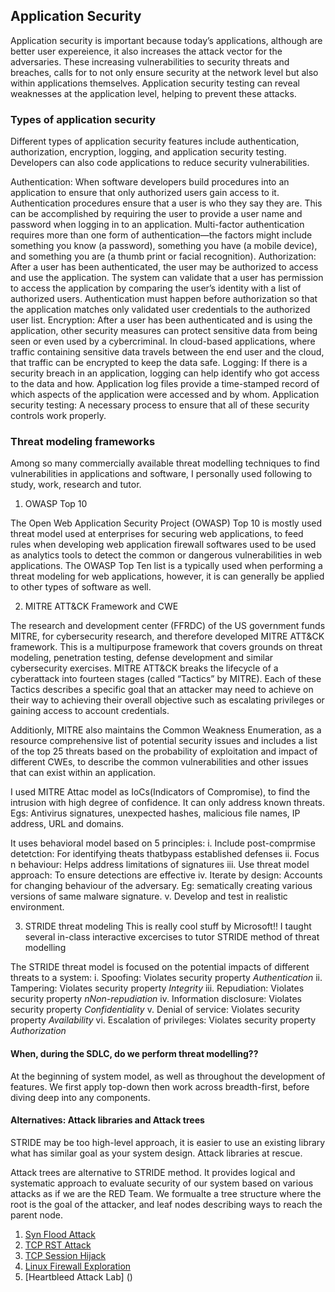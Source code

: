 ## Application Security
Application security is important because today’s applications, although are better user expereience, it also increases the attack vector for the adversaries. These increasing vulnerabilities to security threats and breaches, calls for to not only ensure security at the network level but also within applications themselves. Application security testing can reveal weaknesses at the application level, helping to prevent these attacks.


### Types of application security

Different types of application security features include authentication, authorization, encryption, logging, and application security testing. Developers can also code applications to reduce security vulnerabilities.

Authentication: When software developers build procedures into an application to ensure that only authorized users gain access to it. Authentication procedures ensure that a user is who they say they are. This can be accomplished by requiring the user to provide a user name and password when logging in to an application. Multi-factor authentication requires more than one form of authentication—the factors might include something you know (a password), something you have (a mobile device), and something you are (a thumb print or facial recognition).
Authorization: After a user has been authenticated, the user may be authorized to access and use the application. The system can validate that a user has permission to access the application by comparing the user’s identity with a list of authorized users. Authentication must happen before authorization so that the application matches only validated user credentials to the authorized user list.
Encryption: After a user has been authenticated and is using the application, other security measures can protect sensitive data from being seen or even used by a cybercriminal. In cloud-based applications, where traffic containing sensitive data travels between the end user and the cloud, that traffic can be encrypted to keep the data safe. 
Logging: If there is a security breach in an application, logging can help identify who got access to the data and how. Application log files provide a time-stamped record of which aspects of the application were accessed and by whom. 
Application security testing: A necessary process to ensure that all of these security controls work properly.

### Threat modeling frameworks
Among so many commercially available threat modelling techniques to find vulnerabilities in applications and software, I personally used following to study, work, research and tutor. 

1) OWASP Top 10

The Open Web Application Security Project (OWASP) Top 10 is mostly used threat model used at enterprises for securing web applications, to feed rules when developing web application firewall softwares used to be used as analytics tools to detect the common or dangerous vulnerabilities in web applications. The OWASP Top Ten list is a typically used when performing a threat modeling for web applications, however, it is can generally be applied to other types of software as well.

2) MITRE ATT&CK Framework and CWE
 
The research and development center (FFRDC) of the US government funds MITRE, for cybersecurity research, and therefore developed MITRE ATT&CK framework.
This is a multipurpose framework that covers grounds on threat modeling, penetration testing, defense development and similar cybersecurity exercises. MITRE ATT&CK breaks the lifecycle of a cyberattack into fourteen stages (called “Tactics” by MITRE). Each of these Tactics describes a specific goal that an attacker may need to achieve on their way to achieving their overall objective such as escalating privileges or gaining access to account credentials.

Additionly, MITRE also maintains the Common Weakness Enumeration, as a resource comprehensive list of potential security issues and includes a list of the top 25 threats based on the probability of exploitation and impact of different CWEs, to describe the common vulnerabilities and other issues that can exist within an application.

I used MITRE Attac model as IoCs(Indicators of Compromise), to find the intrusion with high degree of confidence. It can only address known threats. Egs: Antivirus signatures, unexpected hashes, malicious file names, IP address, URL and domains.

It uses behavioral model based on 5 principles: 
i. Include post-comprmise detetction: For identifying theats thatbypass established defenses
ii. Focus n behaviour: Helps address limitations of signatures
iii. Use threat model approach: To ensure detections are effective
iv. Iterate by design: Accounts for changing behaviour of the adversary. Eg: sematically creating various versions of same malware signature. 
v. Develop and test in realistic environment.



3) STRIDE threat modeling
This is really cool stuff by Microsoft!! I taught several in-class interactive excercises to tutor STRIDE method of threat modelling

The STRIDE threat model is focused on the potential impacts of different threats to a system:
i. Spoofing: Violates security property *Authentication*
ii. Tampering: Violates security property *Integrity*
iii. Repudiation: Violates security property *nNon-repudiation*
iv. Information disclosure: Violates security property *Confidentiality*
v. Denial of service: Violates security property *Availability*
vi. Escalation of privileges: Violates security property *Authorization*

#### When, during the SDLC, do we perform threat modelling??
At the beginning of system model, as well as throughout the development of features. We first apply top-down then work across breadth-first, before diving deep into any components.  

#### Alternatives: Attack libraries and Attack trees
STRIDE may be too high-level approach, it is easier to use an existing library what has similar goal as your system design. Attack libraries at rescue.

Attack trees are alternative to STRIDE method. It provides logical and systematic approach to evaluate security of our system based on various attacks as if we are the RED Team. We formualte a tree structure where the root is the goal of the attacker, and leaf nodes describing ways to reach the parent node.


  1. [Syn Flood Attack](https://simpyparveen.github.io/blog/2021/03/21/TCPSessionHijack)
  2. [TCP RST Attack](https://simpyparveen.github.io/blog/2021/03/15/TCP-RESETAttack)
  3. [TCP Session Hijack](https://simpyparveen.github.io/blog/2021/03/21/TCPSessionHijack)
  4. [Linux Firewall Exploration](https://simpyparveen.github.io/blog/2021/03/22/Linux-Firewalls)
  5. [Heartbleed Attack Lab] ()
